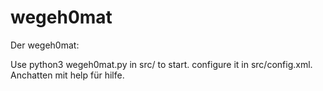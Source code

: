 wegeh0mat
=========

Der wegeh0mat:

Use python3 wegeh0mat.py in src/ to start. configure it in src/config.xml.
Anchatten mit help für hilfe.